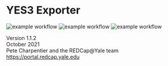 # YES3 Exporter
![example workflow](https://github.com/yale-redcap/yes3-exporter/actions/workflows/psalm-security.yml/badge.svg)
![example workflow](https://github.com/yale-redcap/yes3-exporter/actions/workflows/psalm-static.yml/badge.svg)
![example workflow](https://github.com/yale-redcap/yes3-exporter/actions/workflows/codeql-javascript.yml/badge.svg)

Version 1.1.2   
October 2021  
Pete Charpentier and the REDCap@Yale team  
https://portal.redcap.yale.edu  
